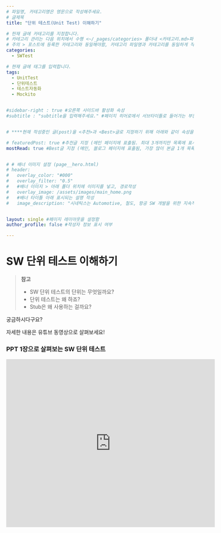 ```yaml
---
# 파일명, 카테고리명은 영문으로 작성해주세요.
# 글제목
title: "단위 테스트(Unit Test) 이해하기"

# 헌재 글에 카테고리를 지정합니다.
# 카테고리 관리는 다음 위치에서 수행 <~/_pages/categories> 폴더내 <카테고리.md>파일
# 주의 > 포스트에 등록한 카테고리와 동일해야함, 카테고리 파일명과 카테고리를 동일하게 작성하여 관리하도록함
categories: 
  - SWTest

# 현재 글에 태그를 입력합니다.
tags:
  - UnitTest
  - 단위테스트
  - 테스트자동화
  - Mockito


#sidebar-right : true #오른쪽 사이드바 활성화 속성
#subtitle : "subtitle을 입력해주세요." #페이지 히어로에서 서브타이틀로 들어가는 부분 텍스트 입력


# ****현재 작성중인 글(post)을 <추천>과 <Best>글로 지정하기 위해 아래와 같이 속성을 지정합니다.****

# featuredPost: true #추천글 지정 (메인 페이지에 표출됨. 최대 3개까지만 목록에 표시됨)
mostRead: true #Best글 지정 (메인, 블로그 페이지에 표출됨, 가장 많이 본글 1개 목록에 표시)


# # 배너 이미지 설정 (page__hero.html)
# header:
#   overlay_color: "#000"
#   overlay_filter: "0.5"
#   #배너 이미지 > 아래 폴더 위치에 이미지를 넣고, 경로작성
#   overlay_image: /assets/images/main_home.png
#   #배너 타이틀 아래 표시되는 설명 작성
#   image_description: "시네틱스는 Automotive, 철도, 항공 SW 개발을 위한 지속적 통합과 빌드 가상화 컨설팅과 교육을 제공합니다."


layout: single #페이지 레이아웃을 설정함
author_profile: false #작성자 정보 표시 여부

---
```


<!-- **** 아래 부분부터 본문 영역입니다.*** -->

# SW 단위 테스트 이해하기

> **참고**    
> *  SW 단위 테스트의 단위는 무엇일까요?
> *  단위 테스트는 왜 하죠?
> *  Stub은 왜 사용하는 걸까요?



궁금하시다구요?

자세한 내용은 유튜브 동영상으로 살펴보세요!



### PPT 1장으로 살펴보는 SW 단위 테스트

<iframe width="560" height="450" src="https://www.youtube.com/embed/m2vJSEUWiQQ" title="YouTube video player" frameborder="0" allow="accelerometer; autoplay; clipboard-write; encrypted-media; gyroscope; picture-in-picture" allowfullscreen></iframe>





